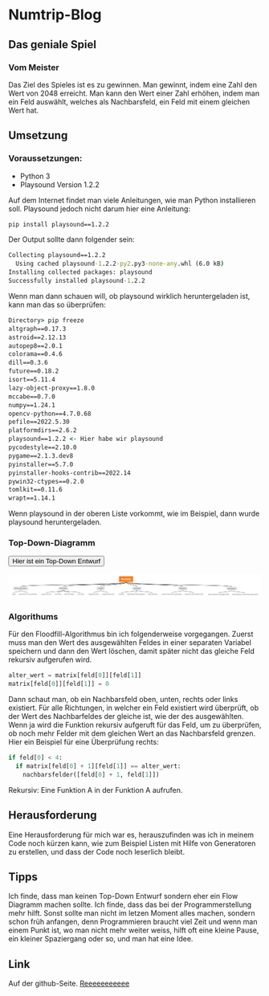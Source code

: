 # Numtrip-Blog
## Das geniale Spiel
### Vom Meister

Das Ziel des Spieles ist es zu gewinnen. Man gewinnt, indem eine Zahl den Wert von 2048 erreicht. Man kann den Wert einer Zahl erhöhen, indem man ein Feld auswählt, welches als Nachbarsfeld, ein Feld mit einem gleichen Wert hat. 

## Umsetzung
### Voraussetzungen:
- Python 3
- Playsound Version 1.2.2

Auf dem Internet findet man viele Anleitungen, wie man Python installieren soll. Playsound jedoch nicht darum hier eine Anleitung:

```bat
pip install playsound==1.2.2
```

Der Output sollte dann folgender sein:
```bat
Collecting playsound==1.2.2
  Using cached playsound-1.2.2-py2.py3-none-any.whl (6.0 kB)
Installing collected packages: playsound
Successfully installed playsound-1.2.2
```
Wenn man dann schauen will, ob playsound wirklich heruntergeladen ist, kann man das so überprüfen:
```bat
Directory> pip freeze
altgraph==0.17.3
astroid==2.12.13
autopep8==2.0.1
colorama==0.4.6
dill==0.3.6
future==0.18.2
isort==5.11.4
lazy-object-proxy==1.8.0
mccabe==0.7.0
numpy==1.24.1
opencv-python==4.7.0.68
pefile==2022.5.30
platformdirs==2.6.2
playsound==1.2.2 <- Hier habe wir playsound
pycodestyle==2.10.0
pygame==2.1.3.dev8
pyinstaller==5.7.0
pyinstaller-hooks-contrib==2022.14
pywin32-ctypes==0.2.0
tomlkit==0.11.6
wrapt==1.14.1 
```
Wenn playsound in der oberen Liste vorkommt, wie im Beispiel, dann wurde playsound heruntergeladen. 

### Top-Down-Diagramm
<button> Hier ist ein Top-Down Entwurf</button>

![](Top-Down.jpg)

### Algorithums
Für den Floodfill-Algorithmus bin ich folgenderweise vorgegangen. 
Zuerst muss man den Wert des ausgewählten Feldes in einer separaten Variabel speichern und dann den Wert löschen, damit später nicht das gleiche Feld rekursiv aufgerufen wird. 
```py
alter_wert = matrix[feld[0]][feld[1]]
matrix[feld[0]][feld[1]] = 0
```
Dann schaut man, ob ein Nachbarsfeld oben, unten, rechts oder links existiert. Für alle Richtungen, in welcher ein Feld existiert wird überprüft, ob der Wert des Nachbarfeldes der gleiche ist, wie der des ausgewählten. Wenn ja wird die Funktion rekursiv aufgeruft für das Feld, um zu überprüfen, ob noch mehr Felder mit dem gleichen Wert an das Nachbarsfeld grenzen. Hier ein Beispiel für eine Überprüfung rechts:
```py
if feld[0] < 4:
  if matrix[feld[0] + 1][feld[1]] == alter_wert:
    nachbarsfelder([feld[0] + 1, feld[1]])
```
Rekursiv: Eine Funktion A in der Funktion A aufrufen. 

## Herausforderung
Eine Herausforderung für mich war es, herauszufinden was ich in meinem Code noch kürzen kann, wie zum Beispiel Listen mit Hilfe von Generatoren zu erstellen, und dass der Code noch leserlich bleibt. 

## Tipps
Ich finde, dass man keinen Top-Down Entwurf sondern eher ein Flow Diagramm machen sollte. Ich finde, dass das bei der Programmerstellung mehr hilft. Sonst sollte man nicht im letzen Moment alles machen, sondern schon früh anfangen, denn Programmieren braucht viel Zeit und wenn man einem Punkt ist, wo man nicht mehr weiter weiss, hilft oft eine kleine Pause, ein kleiner Spaziergang oder so, und man hat eine Idee. 

## Link
Auf der github-Seite. 
<a href="https://github.com/GabrielMariethoz/EF-Informatik/blob/main/numtrip/game_v2.py">Reeeeeeeeeee</a>
